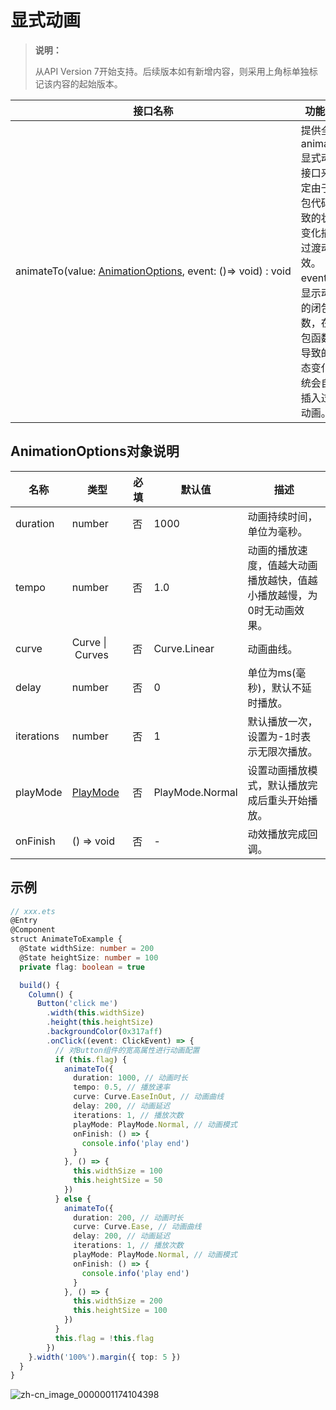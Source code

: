 # 显式动画

>  **说明：**
>
>  从API Version 7开始支持。后续版本如有新增内容，则采用上角标单独标记该内容的起始版本。


| 接口名称                                     | 功能描述                                     |
| ---------------------------------------- | ---------------------------------------- |
| animateTo(value:&nbsp;[AnimationOptions](#animationoptions对象说明),&nbsp;event:&nbsp;()=&gt;&nbsp;void)&nbsp;:&nbsp;void | 提供全局animateTo显式动画接口来指定由于闭包代码导致的状态变化插入过渡动效。<br/>event指定显示动效的闭包函数，在闭包函数中导致的状态变化系统会自动插入过渡动画。 |


## AnimationOptions对象说明

| 名称       | 类型                | 必填 | 默认值    | 描述                                  |
| ---------- | ------------------------- | ----- | ------ | ----------------------------------- |
| duration   | number                    |  否   | 1000   | 动画持续时间，单位为毫秒。                       |
| tempo      | number                    |  否   | 1.0    | 动画的播放速度，值越大动画播放越快，值越小播放越慢，为0时无动画效果。 |
| curve      | Curve&nbsp;\|&nbsp;Curves |  否   | Curve.Linear | 动画曲线。                               |
| delay      | number                    |  否   | 0      | 单位为ms(毫秒)，默认不延时播放。                  |
| iterations | number                    |  否   | 1      | 默认播放一次，设置为-1时表示无限次播放。               |
| playMode   | [PlayMode](ts-appendix-enums.md#playmode)| 否   | PlayMode.Normal | 设置动画播放模式，默认播放完成后重头开始播放。             |
| onFinish   | ()&nbsp;=&gt;&nbsp;void   |  否   |   -    | 动效播放完成回调。 |

## 示例

```ts
// xxx.ets
@Entry
@Component
struct AnimateToExample {
  @State widthSize: number = 200
  @State heightSize: number = 100
  private flag: boolean = true

  build() {
    Column() {
      Button('click me')
        .width(this.widthSize)
        .height(this.heightSize)
        .backgroundColor(0x317aff)
        .onClick((event: ClickEvent) => {
          // 对Button组件的宽高属性进行动画配置
          if (this.flag) {
            animateTo({
              duration: 1000, // 动画时长
              tempo: 0.5, // 播放速率
              curve: Curve.EaseInOut, // 动画曲线
              delay: 200, // 动画延迟
              iterations: 1, // 播放次数
              playMode: PlayMode.Normal, // 动画模式
              onFinish: () => {
                console.info('play end')
              }
            }, () => {
              this.widthSize = 100
              this.heightSize = 50
            })
          } else {
            animateTo({
              duration: 200, // 动画时长
              curve: Curve.Ease, // 动画曲线
              delay: 200, // 动画延迟
              iterations: 1, // 播放次数
              playMode: PlayMode.Normal, // 动画模式
              onFinish: () => {
                console.info('play end')
              }
            }, () => {
              this.widthSize = 200
              this.heightSize = 100
            })
          }
          this.flag = !this.flag
        })
    }.width('100%').margin({ top: 5 })
  }
}
```

![zh-cn_image_0000001174104398](figures/zh-cn_image_0000001174104398.gif)
